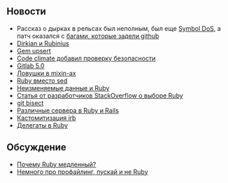 ## Новости

* Рассказ о дырках в рельсах был неполным, был еще [Symbol
  DoS](http://weblog.rubyonrails.org/2013/3/18/SEC-ANN-Rails-3-2-13-3-1-12-and-2-3-18-have-been-released/), а патч оказался с [багами, которые задели github](https://github.com/blog/1440-today-s-email-incident)
* [Dirkjan и Rubinius](http://rubini.us/2013/03/13/welcome-dirkjan/)
* [Gem upsert](https://github.com/seamusabshere/upsert)
* [Code climate добавил проверку безопасности](http://blog.codeclimate.com/blog/2013/03/19/launching-today-security-monitor-by-code-climate/)
* [Gitlab 5.0](http://blog.gitlab.org/gitlab-5-dot-0-has-been-released/)
* [Ловушки в mixin-ах](http://definingterms.com/2013/03/23/pitfalls-of-ruby-mixins/)
* [Ruby вместо sed](http://dougireton.com/blog/2013/03/24/ruby-p-i-e/)
* [Неизменяемые данные и Ruby](https://deveo.com/blog/2013/03/22/immutability-in-ruby-part-1/)
* [Статья от разработчиков StackOverflow о выборе Ruby](http://www.codinghorror.com/blog/2013/03/why-ruby.html)
* [git bisect](http://mojolingo.com/blog/2013/using-git-bisect-to-troubleshoot-ruby-gems/)
* [Различные сервера в Ruby и Rails](http://stackoverflow.com/questions/4113299/ruby-on-rails-server-options/4113570#4113570)
* [Кастомитизация irb](http://rakeroutes.com/blog/customize-your-irb/)
* [Делегаты в Ruby](http://www.saturnflyer.com/blog/jim/2013/03/21/ruby-delegate-rb-secrets/)

## Обсуждение

* [Почему Ruby медленный?](https://speakerdeck.com/alex/why-python-ruby-and-javascript-are-slow)
* [Немного про профайлинг, пускай и не Ruby](http://blog.golang.org/2011/06/profiling-go-programs.html)
